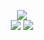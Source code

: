 <p align="center">
  <img src="https://github-readme-stats.vercel.app/api?username=Sklyvan&show_icons=true&theme=react" />
  <br>
  <img src="https://github-readme-stats.vercel.app/api/pin/?username=Sklyvan&repo=Minerva&theme=react" />
  <img src="https://github-readme-stats.vercel.app/api/pin/?username=Sklyvan&repo=Age-Gender-Prediction&theme=react" />
</p>
